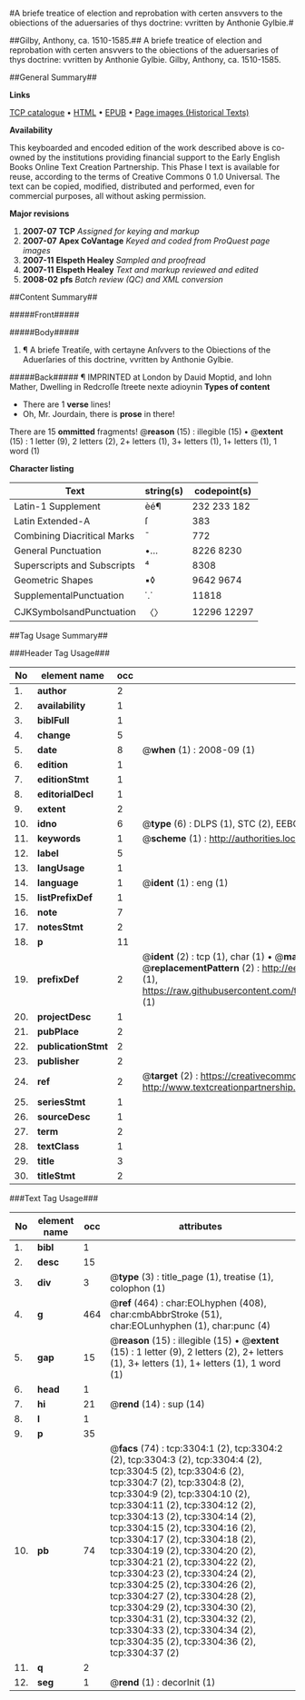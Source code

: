 #A briefe treatice of election and reprobation with certen ansvvers to the obiections of the aduersaries of thys doctrine: vvritten by Anthonie Gylbie.#

##Gilby, Anthony, ca. 1510-1585.##
A briefe treatice of election and reprobation with certen ansvvers to the obiections of the aduersaries of thys doctrine: vvritten by Anthonie Gylbie.
Gilby, Anthony, ca. 1510-1585.

##General Summary##

**Links**

[TCP catalogue](http://www.ota.ox.ac.uk/tcp/)  • 
[HTML](http://tei.it.ox.ac.uk/tcp/Texts-HTML/free/A01/A01753.html)  • 
[EPUB](http://tei.it.ox.ac.uk/tcp/Texts-EPUB/free/A01/A01753.epub) • 
[Page images (Historical Texts)](https://data.historicaltexts.jisc.ac.uk/view?pubId=eebo-99838913e&pageId=eebo-99838913e-3304-1)

**Availability**

This keyboarded and encoded edition of the
	       work described above is co-owned by the institutions
	       providing financial support to the Early English Books
	       Online Text Creation Partnership. This Phase I text is
	       available for reuse, according to the terms of Creative
	       Commons 0 1.0 Universal. The text can be copied,
	       modified, distributed and performed, even for
	       commercial purposes, all without asking permission.

**Major revisions**

1. __2007-07__ __TCP__ *Assigned for keying and markup*
1. __2007-07__ __Apex CoVantage__ *Keyed and coded from ProQuest page images*
1. __2007-11__ __Elspeth Healey__ *Sampled and proofread*
1. __2007-11__ __Elspeth Healey__ *Text and markup reviewed and edited*
1. __2008-02__ __pfs__ *Batch review (QC) and XML conversion*

##Content Summary##

#####Front#####

#####Body#####

1. ¶ A briefe Treatiſe, with certayne Anſvvers to the Obiections of the Aduerſaries of this doctrine, vvritten by Anthonie Gylbie.

#####Back#####
¶ IMPRINTED at London by Dauid Moptid, and Iohn Mather, Dwelling in Redcroſſe ſtreete nexte adioynin
**Types of content**

  * There are 1 **verse** lines!
  * Oh, Mr. Jourdain, there is **prose** in there!

There are 15 **ommitted** fragments! 
 @__reason__ (15) : illegible (15)  •  @__extent__ (15) : 1 letter (9), 2 letters (2), 2+ letters (1), 3+ letters (1), 1+ letters (1), 1 word (1)

**Character listing**


|Text|string(s)|codepoint(s)|
|---|---|---|
|Latin-1 Supplement|èé¶|232 233 182|
|Latin Extended-A|ſ|383|
|Combining             Diacritical Marks|̄|772|
|General Punctuation|•…|8226 8230|
|Superscripts             and Subscripts|⁴|8308|
|Geometric Shapes|▪◊|9642 9674|
|SupplementalPunctuation|⸪|11818|
|CJKSymbolsandPunctuation|〈〉|12296 12297|

##Tag Usage Summary##

###Header Tag Usage###

|No|element name|occ|attributes|
|---|---|---|---|
|1.|__author__|2||
|2.|__availability__|1||
|3.|__biblFull__|1||
|4.|__change__|5||
|5.|__date__|8| @__when__ (1) : 2008-09 (1)|
|6.|__edition__|1||
|7.|__editionStmt__|1||
|8.|__editorialDecl__|1||
|9.|__extent__|2||
|10.|__idno__|6| @__type__ (6) : DLPS (1), STC (2), EEBO-CITATION (1), PROQUEST (1), VID (1)|
|11.|__keywords__|1| @__scheme__ (1) : http://authorities.loc.gov/ (1)|
|12.|__label__|5||
|13.|__langUsage__|1||
|14.|__language__|1| @__ident__ (1) : eng (1)|
|15.|__listPrefixDef__|1||
|16.|__note__|7||
|17.|__notesStmt__|2||
|18.|__p__|11||
|19.|__prefixDef__|2| @__ident__ (2) : tcp (1), char (1)  •  @__matchPattern__ (2) : ([0-9\-]+):([0-9IVX]+) (1), (.+) (1)  •  @__replacementPattern__ (2) : http://eebo.chadwyck.com/downloadtiff?vid=$1&page=$2 (1), https://raw.githubusercontent.com/textcreationpartnership/Texts/master/tcpchars.xml#$1 (1)|
|20.|__projectDesc__|1||
|21.|__pubPlace__|2||
|22.|__publicationStmt__|2||
|23.|__publisher__|2||
|24.|__ref__|2| @__target__ (2) : https://creativecommons.org/publicdomain/zero/1.0/ (1), http://www.textcreationpartnership.org/docs/. (1)|
|25.|__seriesStmt__|1||
|26.|__sourceDesc__|1||
|27.|__term__|2||
|28.|__textClass__|1||
|29.|__title__|3||
|30.|__titleStmt__|2||


###Text Tag Usage###

|No|element name|occ|attributes|
|---|---|---|---|
|1.|__bibl__|1||
|2.|__desc__|15||
|3.|__div__|3| @__type__ (3) : title_page (1), treatise (1), colophon (1)|
|4.|__g__|464| @__ref__ (464) : char:EOLhyphen (408), char:cmbAbbrStroke (51), char:EOLunhyphen (1), char:punc (4)|
|5.|__gap__|15| @__reason__ (15) : illegible (15)  •  @__extent__ (15) : 1 letter (9), 2 letters (2), 2+ letters (1), 3+ letters (1), 1+ letters (1), 1 word (1)|
|6.|__head__|1||
|7.|__hi__|21| @__rend__ (14) : sup (14)|
|8.|__l__|1||
|9.|__p__|35||
|10.|__pb__|74| @__facs__ (74) : tcp:3304:1 (2), tcp:3304:2 (2), tcp:3304:3 (2), tcp:3304:4 (2), tcp:3304:5 (2), tcp:3304:6 (2), tcp:3304:7 (2), tcp:3304:8 (2), tcp:3304:9 (2), tcp:3304:10 (2), tcp:3304:11 (2), tcp:3304:12 (2), tcp:3304:13 (2), tcp:3304:14 (2), tcp:3304:15 (2), tcp:3304:16 (2), tcp:3304:17 (2), tcp:3304:18 (2), tcp:3304:19 (2), tcp:3304:20 (2), tcp:3304:21 (2), tcp:3304:22 (2), tcp:3304:23 (2), tcp:3304:24 (2), tcp:3304:25 (2), tcp:3304:26 (2), tcp:3304:27 (2), tcp:3304:28 (2), tcp:3304:29 (2), tcp:3304:30 (2), tcp:3304:31 (2), tcp:3304:32 (2), tcp:3304:33 (2), tcp:3304:34 (2), tcp:3304:35 (2), tcp:3304:36 (2), tcp:3304:37 (2)|
|11.|__q__|2||
|12.|__seg__|1| @__rend__ (1) : decorInit (1)|
